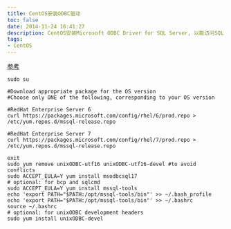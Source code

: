 ```yaml
---
title: CentOS安装ODBC驱动
toc: false
date: 2014-11-24 16:41:27
description: CentOS安装Microsoft ODBC Driver for SQL Server, 以能访问SQL Server数据库
tags:
- CentOS
---
```

[参考](https://docs.microsoft.com/zh-cn/sql/connect/odbc/linux-mac/installing-the-microsoft-odbc-driver-for-sql-server?view=sql-server-2017)
```
sudo su

#Download appropriate package for the OS version
#Choose only ONE of the following, corresponding to your OS version

#RedHat Enterprise Server 6
curl https://packages.microsoft.com/config/rhel/6/prod.repo > /etc/yum.repos.d/mssql-release.repo

#RedHat Enterprise Server 7
curl https://packages.microsoft.com/config/rhel/7/prod.repo > /etc/yum.repos.d/mssql-release.repo

exit
sudo yum remove unixODBC-utf16 unixODBC-utf16-devel #to avoid conflicts
sudo ACCEPT_EULA=Y yum install msodbcsql17
# optional: for bcp and sqlcmd
sudo ACCEPT_EULA=Y yum install mssql-tools
echo 'export PATH="$PATH:/opt/mssql-tools/bin"' >> ~/.bash_profile
echo 'export PATH="$PATH:/opt/mssql-tools/bin"' >> ~/.bashrc
source ~/.bashrc
# optional: for unixODBC development headers
sudo yum install unixODBC-devel
```

